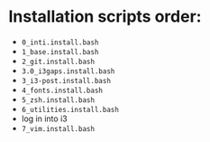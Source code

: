 # Installation scripts order:
- `0_inti.install.bash`
- `1_base.install.bash`
- `2_git.install.bash`
- `3.0_i3gaps.install.bash`
- `3_i3-post.install.bash`
- `4_fonts.install.bash`
- `5_zsh.install.bash`
- `6_utilities.install.bash`
- log in into i3
- `7_vim.install.bash`
